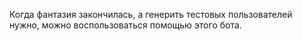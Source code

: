 Когда фантазия закончилась, а генерить тестовых пользователей нужно, можно воспользоваться помощью этого бота.
